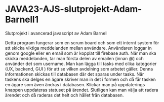 # JAVA23-AJS-slutprojekt-Adam-Barnell1
 Slutprojekt i avancerad javascript av Adam Barnell

Detta program fungerar som en scrum board och som ett internt system för att skicka viktiga meddelanden mellan användare. Användaren loggar in genom google eller en email som är kopplat till firebase auth. När man ska skicka meddelanden, tar man första delen av emailen (innan @) och använder det som username. Man kan lägga till tasks med olika kategorier (UX, backend, GUI ) för att se vilken avdelning som arbetet gäller. Denna informationen skickas till databasen där det sparas under tasks. När taskens ska delges en ägare skriver man in det i formen och då får tasken en ägare som även ändras i databasen. Klickar man på uppdaterings knappen uppdateras statuset på ärendet. Slutligen kan man välja att radera ärendet och då raderas det helt och hållet från databasen. 

